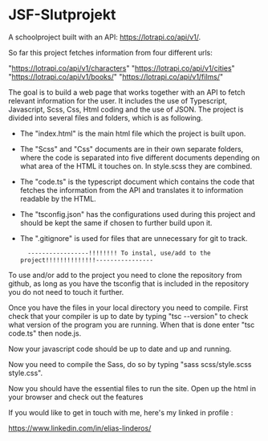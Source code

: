 # JSF-Slutprojekt

A schoolproject built with an API: https://lotrapi.co/api/v1/.

So far this project fetches information from four different urls:

"https://lotrapi.co/api/v1/characters"
"https://lotrapi.co/api/v1/cities"
"https://lotrapi.co/api/v1/books/"
"https://lotrapi.co/api/v1/films/"

The goal is to build a web page that works together with an API to fetch relevant information for the user.
It includes the use of Typescript, Javascript, Scss, Css, Html coding and the use of JSON.
The project is divided into several files and folders, which is as following.


* The "index.html" is the main html file which the project is built upon.


* The "Scss" and "Css" documents are in their own separate folders, where the code is separated into five different documents depending on what area of the HTML it touches on. In style.scss they are combined.


* The "code.ts" is the typescript document which contains the code that fetches the information from the API and translates it to information readable by the HTML.


* The "tsconfig.json" has the configurations used during this project and should be kept the same if chosen to further build upon it.


* The ".gitignore" is used for files that are unnecessary for git to track.


        -----------------!!!!!!!! To instal, use/add to the project!!!!!!!!!!!!!!----------------




To use and/or add to the project you need to clone the repository from github, as long as you have the tsconfig that is included in the repository you do not need to touch it further.


Once you have the files in your local directory you need to compile.
First check that your compiler is up to date by typing "tsc --version" to check what version of the program you are running.
When that is done enter "tsc code.ts" then node.js.


Now your javascript code should be up to date and up and running.




Now you need to compile the Sass, do so by typing "sass scss/style.scss style.css".



Now you should have the essential files to run the site.
Open up the html in your browser and check out the features



If you would like to get in touch with me, here's my linked in profile :

https://www.linkedin.com/in/elias-linderos/



